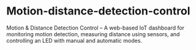 # Motion-distance-detection-control
Motion &amp; Distance Detection Control – A web-based IoT dashboard for monitoring motion detection, measuring distance using sensors, and controlling an LED with manual and automatic modes.
